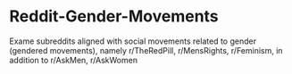 # Reddit-Gender-Movements
Exame subreddits aligned with social movements related to gender (gendered movements), namely r/TheRedPill, r/MensRights, r/Feminism, in addition to r/AskMen, r/AskWomen
